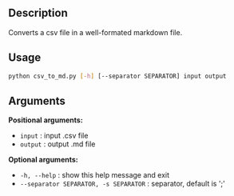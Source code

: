 ## Description
Converts a csv file in a well-formated markdown file.



## Usage 
```bash
python csv_to_md.py [-h] [--separator SEPARATOR] input output
```

## Arguments
**Positional arguments:**
 * `input` : input .csv file
 * `output` : output .md file

**Optional arguments:**
 * `-h, --help` : show this help message and exit
 * `--separator SEPARATOR, -s SEPARATOR` : separator, default is ';'

